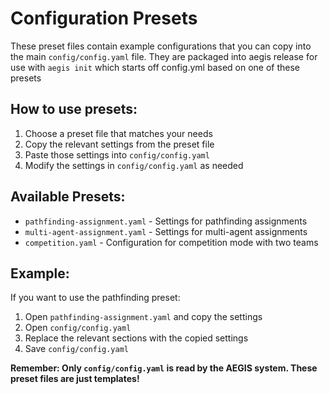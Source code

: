 # Configuration Presets

These preset files contain example configurations that you can copy into the main `config/config.yaml` file. They are packaged into aegis release for use with `aegis init` which starts off config.yml based on one of these presets

## How to use presets:

1. Choose a preset file that matches your needs
2. Copy the relevant settings from the preset file
3. Paste those settings into `config/config.yaml`
4. Modify the settings in `config/config.yaml` as needed

## Available Presets:

- `pathfinding-assignment.yaml` - Settings for pathfinding assignments
- `multi-agent-assignment.yaml` - Settings for multi-agent assignments
- `competition.yaml` - Configuration for competition mode with two teams

## Example:

If you want to use the pathfinding preset:

1. Open `pathfinding-assignment.yaml` and copy the settings
2. Open `config/config.yaml`
3. Replace the relevant sections with the copied settings
4. Save `config/config.yaml`

**Remember: Only `config/config.yaml` is read by the AEGIS system. These preset files are just templates!**
